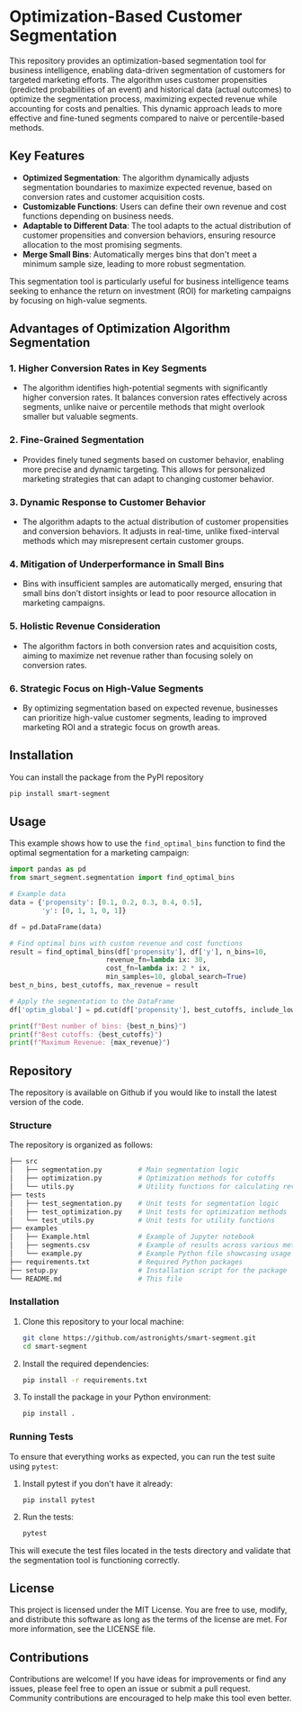 # Optimization-Based Customer Segmentation

This repository provides an optimization-based segmentation tool for business intelligence, enabling data-driven segmentation of customers for targeted marketing efforts. The algorithm uses customer propensities (predicted probabilities of an event) and historical data (actual outcomes) to optimize the segmentation process, maximizing expected revenue while accounting for costs and penalties. This dynamic approach leads to more effective and fine-tuned segments compared to naive or percentile-based methods.

## Key Features
- **Optimized Segmentation**: The algorithm dynamically adjusts segmentation boundaries to maximize expected revenue, based on conversion rates and customer acquisition costs.
- **Customizable Functions**: Users can define their own revenue and cost functions depending on business needs.
- **Adaptable to Different Data**: The tool adapts to the actual distribution of customer propensities and conversion behaviors, ensuring resource allocation to the most promising segments.
- **Merge Small Bins**: Automatically merges bins that don't meet a minimum sample size, leading to more robust segmentation.
  
This segmentation tool is particularly useful for business intelligence teams seeking to enhance the return on investment (ROI) for marketing campaigns by focusing on high-value segments.

## Advantages of Optimization Algorithm Segmentation

### 1. **Higher Conversion Rates in Key Segments**
   - The algorithm identifies high-potential segments with significantly higher conversion rates. It balances conversion rates effectively across segments, unlike naive or percentile methods that might overlook smaller but valuable segments.

### 2. **Fine-Grained Segmentation**
   - Provides finely tuned segments based on customer behavior, enabling more precise and dynamic targeting. This allows for personalized marketing strategies that can adapt to changing customer behavior.

### 3. **Dynamic Response to Customer Behavior**
   - The algorithm adapts to the actual distribution of customer propensities and conversion behaviors. It adjusts in real-time, unlike fixed-interval methods which may misrepresent certain customer groups.

### 4. **Mitigation of Underperformance in Small Bins**
   - Bins with insufficient samples are automatically merged, ensuring that small bins don’t distort insights or lead to poor resource allocation in marketing campaigns.

### 5. **Holistic Revenue Consideration**
   - The algorithm factors in both conversion rates and acquisition costs, aiming to maximize net revenue rather than focusing solely on conversion rates.

### 6. **Strategic Focus on High-Value Segments**
   - By optimizing segmentation based on expected revenue, businesses can prioritize high-value customer segments, leading to improved marketing ROI and a strategic focus on growth areas.

## Installation

You can install the package from the PyPI repository
    
```bash
pip install smart-segment
```

## Usage

This example shows how to use the `find_optimal_bins` function to find the optimal segmentation for a marketing campaign:

```python
import pandas as pd
from smart_segment.segmentation import find_optimal_bins

# Example data
data = {'propensity': [0.1, 0.2, 0.3, 0.4, 0.5],
        'y': [0, 1, 1, 0, 1]}

df = pd.DataFrame(data)

# Find optimal bins with custom revenue and cost functions
result = find_optimal_bins(df['propensity'], df['y'], n_bins=10, 
                        revenue_fn=lambda ix: 30,
                        cost_fn=lambda ix: 2 * ix,
                        min_samples=10, global_search=True)
best_n_bins, best_cutoffs, max_revenue = result

# Apply the segmentation to the DataFrame
df['optim_global'] = pd.cut(df['propensity'], best_cutoffs, include_lowest=False, duplicates='drop')

print(f"Best number of bins: {best_n_bins}")
print(f"Best cutoffs: {best_cutoffs}")
print(f"Maximum Revenue: {max_revenue}")
```

## Repository

The repository is available on Github if you would like to install the latest version of the code.

### Structure

The repository is organized as follows:

```bash
├── src
│   ├── segmentation.py         # Main segmentation logic
│   ├── optimization.py         # Optimization methods for cutoffs
│   └── utils.py                # Utility functions for calculating revenue, merging bins
├── tests
│   ├── test_segmentation.py    # Unit tests for segmentation logic
│   ├── test_optimization.py    # Unit tests for optimization methods
│   └── test_utils.py           # Unit tests for utility functions
├── examples
│   ├── Example.html            # Example of Jupyter notebook
│   ├── segments.csv            # Example of results across various methods
│   └── example.py              # Example Python file showcasing usage
├── requirements.txt            # Required Python packages
├── setup.py                    # Installation script for the package
└── README.md                   # This file
```

### Installation

1. Clone this repository to your local machine:
   ```bash
   git clone https://github.com/astronights/smart-segment.git
   cd smart-segment
   ```

2. Install the required dependencies:
    ```bash
    pip install -r requirements.txt
    ```

3. To install the package in your Python environment:
    ```bash
    pip install .
    ```

### Running Tests

To ensure that everything works as expected, you can run the test suite using `pytest`:

1. Install pytest if you don't have it already:

    ```
    pip install pytest
    ```

2. Run the tests:

    ```bash
    pytest
    ```

This will execute the test files located in the tests directory and validate that the segmentation tool is functioning correctly.

## License

This project is licensed under the MIT License. You are free to use, modify, and distribute this software as long as the terms of the license are met. For more information, see the LICENSE file.

## Contributions
Contributions are welcome! If you have ideas for improvements or find any issues, please feel free to open an issue or submit a pull request. Community contributions are encouraged to help make this tool even better.